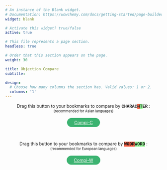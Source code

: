 ```yaml
---
# An instance of the Blank widget.
# Documentation: https://wowchemy.com/docs/getting-started/page-builder/
widget: blank

# Activate this widget? true/false
active: true

# This file represents a page section.
headless: true

# Order that this section appears on the page.
weight: 30

title: Objection Compare
subtitle:

design:
  # Choose how many columns the section has. Valid values: 1 or 2.
  columns: '1'
---
```


<div style="display:flex;flex-direction:column;align-items:center;justify-content:center;">
<p style="margin:0;">
Drag this button to your bookmarks to compare by <span style="font-family: 'Courier New', monospace; background-color:white; font-weight: bold;">CHARAC<span style="background-color:tomato; text-decoration: line-through;">H</span><span style="background-color:palegreen;">T</span>ER</span> :
</p>
 <p style="margin:0; font-size: 80%;">
   (recommended for Asian languages)
 </p>
<a id="simiLink" onMouseOver="this.style.border='mediumaquamarine solid 3px'; this.style.color='aquamarine'"
   onMouseOut="this.style.border='transparent solid 3px'; this.style.color='snow'"
   style="color: snow; background-color: mediumseagreen; border: transparent solid 3px; padding: 3px 20px;border-radius: 15px; margin: 15px;"
href="javascript:%2F%2ACompi%20V1.0%2A%2F%0A%0A%2F%2AControl%20flow%20based%20on%20url%2A%2F%0AcurrentUrl%20%3D%20window.location.href%3B%0Aregex1%20%3D%20%2Fa3%5C.flit%5C.to%5C%2F%23%5C%2Farcade%5C%2Farcade-objection%2F%3B%0Aif%20%28regex1.test%28currentUrl%29%29%20%7B%0Amain%28%29%3B%0A%7D%20else%20%7B%0Aif%20%28window.confirm%28%60Go%20to%20arcade-objection%20page%3F%60%29%29%20%7B%0A%20%20%20%20window.location.href%3D%27https%3A%2F%2Fa3.flit.to%2F%23%2Farcade%2Farcade-objection%27%3B%0A%7D%3B%0A%7D%0A%0Afunction%20main%28%29%20%7B%20%20%20%0A%09unit%20%3D%20%27char%27%3B%20%2F%2A%20%27char%27%7C%27word%27%20%2A%2F%0A%0A%20%20%20%20%2F%2A%20Guard%20from%20reloading%20%2A%2F%0A%20%20%20%20if%20%28document.getElementById%28%27diff1%27%29%29%20%7Breturn%7D%0A%0A%09%2F%2AAdd%20events%20%28needs%20reloading%20on%20in-app%20tab%20change%2A%2F%0A%09document.querySelector%28%27%5Brole%3D%22tablist%22%5D%27%29.setAttribute%28%27listener%27%2C%20%27true%27%29%3B%20%2F%2A%20navBar%20%2A%2F%0A%09document.querySelector%28%27%5Brole%3D%22tablist%22%5D%27%29.addEventListener%28%27click%27%2C%20ostinato%29%3B%0A%09document.getElementsByClassName%28%27fa-search%27%29%5B0%5D.parentNode.addEventListener%28%27click%27%2C%20ostinato%29%3B%20%2F%2A%20searchBtn%20%2A%2F%0A%09document.getElementsByTagName%28%27pagination%27%29%5B0%5D.childNodes%5B0%5D.addEventListener%28%27click%27%2C%20ostinato%29%3B%20%2F%2A%20pageNav%20%2A%2F%0A%09if%20%28document.querySelectorAll%28%27.btn-group-md%27%29.length%20%3E%200%29%20%7B%0A%09document.querySelectorAll%28%27.btn-group-md%27%29%5B0%5D.addEventListener%28%27click%27%2C%20ostinato%29%3B%20%2F%2A%20image%20tab%27s%20sub-tab%20buttons%20%2A%2F%0A%09%7D%0A%09%0A%0A%0A%20%20%20%20%2F%2A%20Page%20setup%20%2A%2F%0A%20%20%20%20nestedTables%20%3D%20%5B...document.querySelectorAll%28%27tbody%20tbody%27%29%5D%3B%0A%20%20%20%20nestedTables.forEach%20%28%28t%2Ci%29%20%3D%3E%20%7B%0A%20%20%20%20%20%20%20%20let%20newRow%20%3D%20t.insertRow%28%29%3B%0A%20%20%20%20%20%20%20%20let%20newCell%20%3D%20newRow.insertCell%28%29%3B%0A%20%20%20%20%20%20%20%20%20%20%20%20newCell.classList.add%28%27text-left%27%29%3B%0A%20%20%20%20%20%20%20%20%20%20%20%20newCell.id%20%3D%20%27diff%27%20%2B%20i%3B%0A%20%20%20%20%20%20%20%20%20%20%20%20newCell.style%20%3D%20%27white-space%3Apre-wrap%3B%27%3B%0A%20%20%20%20%20%20%20%20let%20th%20%3D%20document.createElement%28%27th%27%29%3B%0A%20%20%20%20%20%20%20%20%20%20%20%20newRowHead%20%3D%20newRow.insertBefore%28th%2C%20newCell%29%3B%0A%20%20%20%20%20%20%20%20%20%20%20%20newRowHead.classList.add%28%27bg-muted%27%29%3B%0A%20%20%20%20%20%20%20%20let%20newText%20%3D%20document.createTextNode%28%27Score%27%29%3B%0A%20%20%20%20%20%20%20%20%20%20%20%20newRowHead.appendChild%28newText%29%3B%0A%0A%20%20%20%20%7D%29%3B%0A%0A%20%20%20%20%2F%2A%20Diff%20%2A%2F%0A%20%20%20%20nestedTables.forEach%20%28%28t%2Ci%29%20%3D%3E%20%7B%0A%20%20%20%20%20%20%20%20let%20fragment%20%3D%20document.createDocumentFragment%28%29%3B%0A%20%20%20%20%20%20%20%20%0A%20%20%20%20%20%20%20%20%2F%2A%20Get%20text%20and%20make%20array%20of%20words%20%28%22%20%22%29%20or%20characters%20%28%22%22%29%20%2A%2F%0A%20%20%20%20%20%20%20%20let%20oldText%2C%20newText%3B%0A%20%20%20%20%20%20%20%20if%20%28unit%20%3D%3D%20%27char%27%29%20%7B%0A%20%20%20%20%20%20%20%20%20%20%20%20oldText%20%3D%20t.getElementsByTagName%28%27tr%27%29%5Bt.rows.length%20-%203%5D.childNodes%5B3%5D.textContent.split%28%22%22%29%3B%0A%20%20%20%20%20%20%20%20%20%20%20%20newText%20%3D%20t.getElementsByTagName%28%27tr%27%29%5Bt.rows.length%20-%202%5D.childNodes%5B3%5D.textContent.split%28%22%22%29%3B%0A%20%20%20%20%20%20%20%20%7D%0A%0A%20%20%20%20%20%20%20%20if%20%28unit%20%3D%3D%20%27word%27%29%20%7B%0A%20%20%20%20%20%20%20%20%20%20%20%20oldText%20%3D%20t.getElementsByTagName%28%27tr%27%29%5Bt.rows.length%20-%203%5D.childNodes%5B3%5D.textContent.replaceAll%28%27%20%27%2C%20%27%20%C2%ABspace%C2%BB%20%27%29.replaceAll%28%27%5Cn%27%2C%20%27%20%5Cn%20%27%29.split%28%22%20%22%29%3B%0A%20%20%20%20%20%20%20%20%20%20%20%20newText%20%3D%20t.getElementsByTagName%28%27tr%27%29%5Bt.rows.length%20-%202%5D.childNodes%5B3%5D.textContent.replaceAll%28%27%20%27%2C%20%27%20%C2%ABspace%C2%BB%20%27%29.replaceAll%28%27%5Cn%27%2C%20%27%20%5Cn%20%27%29.split%28%22%20%22%29%3B%0A%20%20%20%20%20%20%20%20%7D%0A%20%20%20%20%20%20%20%20%0A%20%20%20%20%20%20%20%20%0A%20%20%20%20%20%20%20%20%0A%20%20%20%20%20%20%20%20%2F%2AGenerate%20diff%2A%2F%0A%20%20%20%20%20%20%20%20let%20diff%20%3D%20patienceDiff%28oldText%20%2C%20newText%29%3B%0A%0A%20%20%20%20%20%20%20%20%2F%2Alines%20are%20a%20property%20of%20the%20object%20returned%20by%20patienceDiff%2C%20in%20this%20case%3A%20words%20or%20characters%2A%2F%0A%20%20%20%20%20%20%20%20diff.lines.forEach%28%28o%29%20%3D%3E%20%7B%0A%20%20%20%20%20%20%20%20var%20color%20%3D%20%22%22%3B%0A%20%20%20%20%20%20%20%20var%20deco%20%3D%20%22%22%3B%0A%20%20%20%20%20%20%20%20%0A%20%20%20%20%20%20%20%20%2F%2AFormat%2A%2F%0A%20%20%20%20%20%20%20%20if%20%28o.aIndex%20%3C%200%29%20%7B%0A%20%20%20%20%20%20%20%20%20%20%20%20%2F%2AINSERTION%2A%2F%0A%20%20%20%20%20%20%20%20%20%20%20%20color%20%3D%20%27rgba%280%2C%20255%2C%200%2C%200.3%29%27%3B%0A%20%20%20%20%20%20%20%20%20%20%20%20deco%20%3D%20%27underline%27%3B%0A%20%20%20%20%20%20%20%20%20%20%20%20if%20%28o.line%20%3D%3D%20%22%5Cn%22%29%20%7Bo.line%20%3D%20%22%5B%E2%86%B5%5D%5Cn%22%7D%20%20%0A%20%20%20%20%20%20%20%20%0A%20%20%20%20%20%20%20%20%7D%20else%20if%20%28o.bIndex%20%3C%200%29%20%7B%0A%20%20%20%20%20%20%20%20%20%20%20%20%2F%2ADELETION%2A%2F%0A%20%20%20%20%20%20%20%20%20%20%20%20color%20%3D%20%27rgba%28255%2C%200%2C%200%2C%200.3%29%27%3B%0A%20%20%20%20%20%20%20%20%20%20%20%20deco%20%3D%20%27line-through%27%3B%0A%20%20%20%20%20%20%20%20%20%20%20%20if%20%28o.line%20%3D%3D%20%22%5Cn%22%29%20%7Bo.line%20%3D%20%22%5B%E2%86%B5%5D%22%7D%20%20%0A%20%20%20%20%20%20%20%20%7D%20%0A%0A%20%20%20%20%20%20%20%20span%20%3D%20document.createElement%28%27span%27%29%3B%0A%20%20%20%20%20%20%20%20span.style.backgroundColor%20%3D%20color%3B%0A%20%20%20%20%20%20%20%20span.style.textDecoration%20%3D%20deco%3B%0A%20%20%20%20%20%20%20%20if%20%28unit%20%3D%3D%20%27word%27%29%20%7Bo.line%20%3D%20o.line.replaceAll%28%27%C2%ABspace%C2%BB%27%2C%20%27%20%27%29%3B%7D%0A%20%20%20%20%20%20%20%20span.appendChild%28document.createTextNode%28o.line%29%29%3B%0A%20%20%20%20%20%20%20%20fragment.appendChild%28span%29%3B%0A%20%20%20%20%0A%20%20%20%20%0A%20%20%20%20%2F%2Adocument.getElementById%28%27diff%27%29.value%20%3D%20fragment%3B%2A%2F%0A%20%20%20%20document.getElementById%28%27diff%27%2B%20i%29.appendChild%28fragment%29%3B%0A%20%20%20%20%7D%29%3B%0A%20%20%20%20%7D%29%3B%0A%0A%20%20%20%20%2F%2ASimilarity%2A%2F%0A%20%20%20%20nestedTables.forEach%20%28%28t%29%20%3D%3E%20%7B%0A%20%20%20%20%20%20%20%20%2F%2AGet%20text%2A%2F%0A%20%20%20%20%20%20%20%20let%20oldText%20%3D%20t.getElementsByTagName%28%27tr%27%29%5Bt.rows.length%20-%203%5D.childNodes%5B3%5D.textContent%3B%0A%20%20%20%20%20%20%20%20let%20newText%20%3D%20t.getElementsByTagName%28%27tr%27%29%5Bt.rows.length%20-%202%5D.childNodes%5B3%5D.textContent%3B%0A%20%20%20%20%20%20%20%20%2F%2ACompare%2A%2F%0A%20%20%20%20%20%20%20%20var%20score%20%3D%20compareTwoStrings%28oldText%2C%20newText%29%3B%0A%20%20%20%20%20%20%20%20%2F%2ADisplay%20results%2A%2F%0A%20%20%20%20%20%20%20%20if%20%28score%20%3D%3D%20100%29%20%7Bt.getElementsByTagName%28%27tr%27%29%5Bt.rows.length%20-%201%5D.childNodes%5B0%5D.style.color%20%3D%20%27crimson%27%7D%0A%20%20%20%20%20%20%20%20let%20scoreCard%20%3D%20t.getElementsByTagName%28%27tr%27%29%5Bt.rows.length%20-%201%5D.childNodes%5B0%5D%3B%0A%20%20%20%20%20%20%20%20scoreCard.textContent%20%3D%20%60Simi%3A%20%24%7BpercentStyle%28score%29%7D%60%3B%0A%20%20%20%20%7D%29%3B%0A%7D%0A%0A%0Afunction%20ostinato%28%29%20%7B%0A%20%20%20%20setTimeout%28main%2C500%29%3B%0A%20%20%20%20setTimeout%28main%2C1200%29%3B%0A%20%20%20%20setTimeout%28main%2C2500%29%3B%0A%7D%0A%0Afunction%20patienceDiff%28aLines%2C%20bLines%2C%20diffPlusFlag%29%20%7B%0A%0A%20%20%20%20function%20findUnique%28arr%2C%20lo%2C%20hi%29%20%7B%0A%20%20%20%20%0A%20%20%20%20var%20lineMap%20%3D%20new%20Map%28%29%3B%0A%20%20%20%20%0A%20%20%20%20for%20%28let%20i%20%3D%20lo%3B%20i%20%3C%3D%20hi%3B%20i%2B%2B%29%20%7B%0A%20%20%20%20%20%20%20%20let%20line%20%3D%20arr%5Bi%5D%3B%0A%20%20%20%20%20%20%20%20if%20%28lineMap.has%28line%29%29%20%7B%0A%20%20%20%20%20%20%20%20lineMap.get%28line%29.count%2B%2B%3B%0A%20%20%20%20%20%20%20%20lineMap.get%28line%29.index%20%3D%20i%3B%0A%20%20%20%20%20%20%20%20%7D%20else%20%7B%0A%20%20%20%20%20%20%20%20lineMap.set%28line%2C%20%7Bcount%3A1%2C%20index%3A%20i%7D%29%3B%0A%20%20%20%20%20%20%20%20%7D%20%20%0A%20%20%20%20%7D%0A%20%20%20%20%0A%20%20%20%20lineMap.forEach%28%28val%2C%20key%2C%20map%29%20%3D%3E%20%7B%0A%20%20%20%20%20%20%20%20if%20%28val.count%20%21%3D%3D%201%29%20%7B%0A%20%20%20%20%20%20%20%20map.delete%28key%29%3B%0A%20%20%20%20%20%20%20%20%7D%20else%20%7B%0A%20%20%20%20%20%20%20%20map.set%28key%2C%20val.index%29%3B%0A%20%20%20%20%20%20%20%20%7D%0A%20%20%20%20%7D%29%3B%0A%20%20%20%20%0A%20%20%20%20return%20lineMap%3B%0A%20%20%20%20%7D%0A%0A%20%20%20%20function%20uniqueCommon%28aArray%2C%20aLo%2C%20aHi%2C%20bArray%2C%20bLo%2C%20bHi%29%20%7B%0A%20%20%20%20let%20ma%20%3D%20findUnique%28aArray%2C%20aLo%2C%20aHi%29%3B%0A%20%20%20%20let%20mb%20%3D%20findUnique%28bArray%2C%20bLo%2C%20bHi%29%3B%0A%20%20%20%20%0A%20%20%20%20ma.forEach%28%28val%2C%20key%2C%20map%29%20%3D%3E%20%7B%0A%20%20%20%20%20%20%20%20if%20%28mb.has%28key%29%29%20%7B%0A%20%20%20%20%20%20%20%20map.set%28key%2C%20%7BindexA%3A%20val%2C%20indexB%3A%20mb.get%28key%29%7D%29%3B%0A%20%20%20%20%20%20%20%20%7D%20else%20%7B%0A%20%20%20%20%20%20%20%20map.delete%28key%29%3B%0A%20%20%20%20%20%20%20%20%7D%0A%20%20%20%20%7D%29%3B%0A%20%20%20%20%0A%20%20%20%20return%20ma%3B%0A%20%20%20%20%7D%0A%0A%20%20%20%20function%20longestCommonSubsequence%28abMap%29%20%7B%0A%20%20%20%20%0A%20%20%20%20var%20ja%20%3D%20%5B%5D%3B%0A%20%20%20%20%0A%20%20%20%20abMap.forEach%28%28val%2C%20key%2C%20map%29%20%3D%3E%20%7B%0A%20%20%20%20%20%20%20%20let%20i%20%3D%200%3B%0A%20%20%20%20%20%20%20%20while%20%28ja%5Bi%5D%20%26%26%20ja%5Bi%5D%5Bja%5Bi%5D.length-1%5D.indexB%20%3C%20val.indexB%29%20%7B%0A%20%20%20%20%20%20%20%20i%2B%2B%3B%0A%20%20%20%20%20%20%20%20%7D%0A%20%20%20%20%20%20%20%20%0A%20%20%20%20%20%20%20%20if%20%28%21ja%5Bi%5D%29%20%7B%0A%20%20%20%20%20%20%20%20ja%5Bi%5D%20%3D%20%5B%5D%3B%0A%20%20%20%20%20%20%20%20%7D%0A%0A%20%20%20%20%20%20%20%20if%20%280%20%3C%20i%29%20%7B%0A%20%20%20%20%20%20%20%20val.prev%20%3D%20ja%5Bi-1%5D%5Bja%5Bi-1%5D.length%20-%201%5D%3B%0A%20%20%20%20%20%20%20%20%7D%0A%0A%20%20%20%20%20%20%20%20ja%5Bi%5D.push%28val%29%3B%0A%20%20%20%20%7D%29%3B%0A%20%20%20%20%0A%20%20%20%20var%20lcs%20%3D%20%5B%5D%3B%0A%20%20%20%20if%20%280%20%3C%20ja.length%29%20%7B%0A%20%20%20%20%20%20%20%20let%20n%20%3D%20ja.length%20-%201%3B%0A%20%20%20%20%20%20%20%20var%20lcs%20%3D%20%5Bja%5Bn%5D%5Bja%5Bn%5D.length%20-%201%5D%5D%3B%0A%20%20%20%20%20%20%20%20while%20%28lcs%5Blcs.length%20-%201%5D.prev%29%20%7B%0A%20%20%20%20%20%20%20%20lcs.push%28lcs%5Blcs.length%20-%201%5D.prev%29%3B%0A%20%20%20%20%20%20%20%20%7D%0A%20%20%20%20%7D%0A%20%20%20%20%0A%20%20%20%20return%20lcs.reverse%28%29%3B%0A%20%20%20%20%7D%0A%20%20%20%20let%20result%20%3D%20%5B%5D%3B%0A%20%20%20%20let%20deleted%20%3D%200%3B%0A%20%20%20%20let%20inserted%20%3D%200%3B%09%0A%20%20%20%20let%20aMove%20%3D%20%5B%5D%3B%0A%20%20%20%20let%20aMoveIndex%20%3D%20%5B%5D%3B%0A%20%20%20%20let%20bMove%20%3D%20%5B%5D%3B%0A%20%20%20%20let%20bMoveIndex%20%3D%20%5B%5D%3B%0A%20%20%20%20%0A%20%20%20%20function%20addToResult%28aIndex%2C%20bIndex%29%20%7B%0A%20%20%20%20%0A%20%20%20%20if%20%28bIndex%20%3C%200%29%20%7B%0A%20%20%20%20%20%20%20%20aMove.push%28aLines%5BaIndex%5D%29%3B%0A%20%20%20%20%20%20%20%20aMoveIndex.push%28result.length%29%3B%0A%20%20%20%20%20%20%20%20deleted%2B%2B%3B%0A%20%20%20%20%7D%20else%20if%20%28aIndex%20%3C%200%29%20%7B%0A%20%20%20%20%20%20%20%20bMove.push%28bLines%5BbIndex%5D%29%3B%0A%20%20%20%20%20%20%20%20bMoveIndex.push%28result.length%29%3B%0A%20%20%20%20%20%20%20%20inserted%2B%2B%3B%0A%20%20%20%20%7D%0A%0A%20%20%20%20result.push%28%7Bline%3A%200%20%3C%3D%20aIndex%20%3F%20aLines%5BaIndex%5D%20%3A%20bLines%5BbIndex%5D%2C%20aIndex%3A%20aIndex%2C%20bIndex%3A%20bIndex%7D%29%3B%0A%20%20%20%20%7D%0A%20%20%20%20%0A%20%20%20%20function%20addSubMatch%28aLo%2C%20aHi%2C%20bLo%2C%20bHi%29%20%7B%0A%20%20%20%20%0A%20%20%20%20while%20%28aLo%20%3C%3D%20aHi%20%26%26%20bLo%20%3C%3D%20bHi%20%26%26%20aLines%5BaLo%5D%20%3D%3D%3D%20bLines%5BbLo%5D%29%20%7B%0A%20%20%20%20%20%20%20%20addToResult%28aLo%2B%2B%2C%20bLo%2B%2B%29%3B%0A%20%20%20%20%7D%0A%0A%20%20%20%20let%20aHiTemp%20%3D%20aHi%3B%0A%20%20%20%20while%20%28aLo%20%3C%3D%20aHi%20%26%26%20bLo%20%3C%3D%20bHi%20%26%26%20aLines%5BaHi%5D%20%3D%3D%3D%20bLines%5BbHi%5D%29%20%7B%0A%20%20%20%20%20%20%20%20aHi--%3B%0A%20%20%20%20%20%20%20%20bHi--%3B%0A%20%20%20%20%7D%0A%20%20%20%20%0A%20%20%20%20let%20uniqueCommonMap%20%3D%20uniqueCommon%28aLines%2C%20aLo%2C%20aHi%2C%20bLines%2C%20bLo%2C%20bHi%29%3B%0A%20%20%20%20if%20%28uniqueCommonMap.size%20%3D%3D%3D%200%29%20%7B%0A%20%20%20%20%20%20%20%20while%20%28aLo%20%3C%3D%20aHi%29%20%7B%0A%20%20%20%20%20%20%20%20addToResult%28aLo%2B%2B%2C%20-1%29%3B%0A%20%20%20%20%20%20%20%20%7D%0A%20%20%20%20%20%20%20%20while%20%28bLo%20%3C%3D%20bHi%29%20%7B%0A%20%20%20%20%20%20%20%20addToResult%28-1%2C%20bLo%2B%2B%29%3B%0A%20%20%20%20%20%20%20%20%7D%20%20%20%20%0A%20%20%20%20%7D%20else%20%7B%0A%20%20%20%20%20%20%20%20recurseLCS%28aLo%2C%20aHi%2C%20bLo%2C%20bHi%2C%20uniqueCommonMap%29%3B%0A%20%20%20%20%7D%0A%20%20%20%20%0A%20%20%20%20while%20%28aHi%20%3C%20aHiTemp%29%20%7B%0A%20%20%20%20%20%20%20%20addToResult%28%2B%2BaHi%2C%20%2B%2BbHi%29%3B%0A%20%20%20%20%7D%20%0A%20%20%20%20%7D%0A%0A%20%20%20%20function%20recurseLCS%28aLo%2C%20aHi%2C%20bLo%2C%20bHi%2C%20uniqueCommonMap%29%20%7B%0A%20%20%20%20var%20x%20%3D%20longestCommonSubsequence%28uniqueCommonMap%20%7C%7C%20uniqueCommon%28aLines%2C%20aLo%2C%20aHi%2C%20bLines%2C%20bLo%2C%20bHi%29%29%3B%0A%20%20%20%20if%20%28x.length%20%3D%3D%3D%200%29%20%7B%0A%20%20%20%20%20%20%20%20addSubMatch%28aLo%2C%20aHi%2C%20bLo%2C%20bHi%29%3B%0A%20%20%20%20%7D%20else%20%7B%0A%20%20%20%20%20%20%20%20if%20%28aLo%20%3C%20x%5B0%5D.indexA%20%7C%7C%20bLo%20%3C%20x%5B0%5D.indexB%29%20%7B%0A%20%20%20%20%20%20%20%20addSubMatch%28aLo%2C%20x%5B0%5D.indexA-1%2C%20bLo%2C%20x%5B0%5D.indexB-1%29%3B%0A%20%20%20%20%20%20%20%20%7D%0A%0A%20%20%20%20%20%20%20%20let%20i%3B%0A%20%20%20%20%20%20%20%20for%20%28i%20%3D%200%3B%20i%20%3C%20x.length%20-%201%3B%20i%2B%2B%29%20%7B%0A%20%20%20%20%20%20%20%20addSubMatch%28x%5Bi%5D.indexA%2C%20x%5Bi%2B1%5D.indexA-1%2C%20x%5Bi%5D.indexB%2C%20x%5Bi%2B1%5D.indexB-1%29%3B%0A%20%20%20%20%20%20%20%20%7D%0A%20%20%20%20%20%20%20%20%0A%20%20%20%20%20%20%20%20if%20%28x%5Bi%5D.indexA%20%3C%3D%20aHi%20%7C%7C%20x%5Bi%5D.indexB%20%3C%3D%20bHi%29%20%7B%0A%20%20%20%20%20%20%20%20addSubMatch%28x%5Bi%5D.indexA%2C%20aHi%2C%20x%5Bi%5D.indexB%2C%20bHi%29%3B%0A%20%20%20%20%20%20%20%20%7D%0A%20%20%20%20%7D%0A%20%20%20%20%7D%0A%20%20%20%20%0A%20%20%20%20recurseLCS%280%2C%20aLines.length-1%2C%200%2C%20bLines.length-1%29%3B%0A%20%20%20%20%0A%20%20%20%20if%20%28diffPlusFlag%29%20%7B%0A%20%20%20%20return%20%7Blines%3A%20result%2C%20lineCountDeleted%3A%20deleted%2C%20lineCountInserted%3A%20inserted%2C%20lineCountMoved%3A%200%2C%20aMove%3A%20aMove%2C%20aMoveIndex%3A%20aMoveIndex%2C%20bMove%3A%20bMove%2C%20bMoveIndex%3A%20bMoveIndex%7D%3B%0A%20%20%20%20%7D%0A%20%20%20%20%0A%20%20%20%20return%20%7Blines%3A%20result%2C%20lineCountDeleted%3A%20deleted%2C%20lineCountInserted%3A%20inserted%2C%20lineCountMoved%3A0%7D%3B%0A%7D%0A%0A%0A%0A%0Afunction%20compareTwoStrings%28first%2C%20second%29%20%7B%0A%20%20%20%20first%20%3D%20first.replace%28%2F%5Cs%2B%2Fg%2C%20%27%27%29%3B%0A%20%20%20%20second%20%3D%20second.replace%28%2F%5Cs%2B%2Fg%2C%20%27%27%29%3B%0A%20%20%20%20%0A%20%20%20%20if%20%28first%20%3D%3D%3D%20second%29%20return%20100%3B%20%2F%2A%20identical%20or%20empty%20%2A%2F%0A%20%20%20%20if%20%28first.length%20%3C%202%20%7C%7C%20second.length%20%3C%202%29%20return%200%3B%20%2F%2A%20if%20either%20is%20a%200-letter%20or%201-letter%20string%20%2A%2F%0A%20%20%20%20%0A%20%20%20%20let%20firstBigrams%20%3D%20new%20Map%28%29%3B%0A%20%20%20%20for%20%28let%20i%20%3D%200%3B%20i%20%3C%20first.length%20-%201%3B%20i%2B%2B%29%20%7B%0A%20%20%20%20%20%20%20%20const%20bigram%20%3D%20first.substring%28i%2C%20i%20%2B%202%29%3B%0A%20%20%20%20%20%20%20%20const%20count%20%3D%20firstBigrams.has%28bigram%29%0A%20%20%20%20%20%20%20%20%20%20%20%20%3F%20firstBigrams.get%28bigram%29%20%2B%201%0A%20%20%20%20%20%20%20%20%20%20%20%20%3A%201%3B%0A%20%20%20%20%0A%20%20%20%20%20%20%20%20firstBigrams.set%28bigram%2C%20count%29%3B%0A%20%20%20%20%7D%3B%0A%20%20%20%20%0A%20%20%20%20let%20intersectionSize%20%3D%200%3B%0A%20%20%20%20for%20%28let%20i%20%3D%200%3B%20i%20%3C%20second.length%20-%201%3B%20i%2B%2B%29%20%7B%0A%20%20%20%20%20%20%20%20const%20bigram%20%3D%20second.substring%28i%2C%20i%20%2B%202%29%3B%0A%20%20%20%20%20%20%20%20const%20count%20%3D%20firstBigrams.has%28bigram%29%0A%20%20%20%20%20%20%20%20%20%20%20%20%3F%20firstBigrams.get%28bigram%29%0A%20%20%20%20%20%20%20%20%20%20%20%20%3A%200%3B%0A%20%20%20%20%0A%20%20%20%20%20%20%20%20if%20%28count%20%3E%200%29%20%7B%0A%20%20%20%20%20%20%20%20%20%20%20%20firstBigrams.set%28bigram%2C%20count%20-%201%29%3B%0A%20%20%20%20%20%20%20%20%20%20%20%20intersectionSize%2B%2B%3B%0A%20%20%20%20%20%20%20%20%7D%0A%20%20%20%20%7D%0A%20%20%20%20return%20%282.0%20%2A%20intersectionSize%29%20%2F%20%28first.length%20%2B%20second.length%20-%202%29%20%2A%20100%3B%0A%7D%0A%0A%0A%0Afunction%20percentStyle%28float%29%7B%0A%20%20%20%20return%20float.toFixed%282%29.replace%28%2F%5B.%2C%5D00%24%2F%2C%20%22%22%29%20%2B%20%27%25%27%3B%0A%7D">Compi-C</a>
</div>

<div style="display:flex;flex-direction:column;align-items:center;justify-content:center;">
<p style="margin-bottom:0; margin-top:30px;">
Drag this button to your bookmarks to compare by <span style="font-family: 'Courier New', monospace; background-color:white; font-weight: bold;"><span style="background-color:tomato; text-decoration: line-through;">WODR</span><span style="background-color:palegreen;">WORD</span></span> :
</p>
 <p style="margin: 0; font-size: 80%;">
   (recommended for European languages)
 </p>
<a id="simiLink" onMouseOver="this.style.border='mediumaquamarine solid 3px'; this.style.color='aquamarine'"
   onMouseOut="this.style.border='transparent solid 3px'; this.style.color='snow'"
   style="color: snow; background-color: mediumseagreen; border: transparent solid 3px; padding: 3px 20px;border-radius: 15px; margin: 15px;"
href="javascript:%2F%2ACompi%20V1.0%2A%2F%0A%0A%2F%2AControl%20flow%20based%20on%20url%2A%2F%0AcurrentUrl%20%3D%20window.location.href%3B%0Aregex1%20%3D%20%2Fa3%5C.flit%5C.to%5C%2F%23%5C%2Farcade%5C%2Farcade-objection%2F%3B%0Aif%20%28regex1.test%28currentUrl%29%29%20%7B%0Amain%28%29%3B%0A%7D%20else%20%7B%0Aif%20%28window.confirm%28%60Go%20to%20arcade-objection%20page%3F%60%29%29%20%7B%0A%20%20%20%20window.location.href%3D%27https%3A%2F%2Fa3.flit.to%2F%23%2Farcade%2Farcade-objection%27%3B%0A%7D%3B%0A%7D%0A%0Afunction%20main%28%29%20%7B%20%20%20%0A%09unit%20%3D%20%27word%27%3B%20%2F%2A%20%27char%27%7C%27word%27%20%2A%2F%0A%0A%20%20%20%20%2F%2A%20Guard%20from%20reloading%20%2A%2F%0A%20%20%20%20if%20%28document.getElementById%28%27diff1%27%29%29%20%7Breturn%7D%0A%0A%09%2F%2AAdd%20events%20%28needs%20reloading%20on%20in-app%20tab%20change%2A%2F%0A%09document.querySelector%28%27%5Brole%3D%22tablist%22%5D%27%29.setAttribute%28%27listener%27%2C%20%27true%27%29%3B%20%2F%2A%20navBar%20%2A%2F%0A%09document.querySelector%28%27%5Brole%3D%22tablist%22%5D%27%29.addEventListener%28%27click%27%2C%20ostinato%29%3B%0A%09document.getElementsByClassName%28%27fa-search%27%29%5B0%5D.parentNode.addEventListener%28%27click%27%2C%20ostinato%29%3B%20%2F%2A%20searchBtn%20%2A%2F%0A%09document.getElementsByTagName%28%27pagination%27%29%5B0%5D.childNodes%5B0%5D.addEventListener%28%27click%27%2C%20ostinato%29%3B%20%2F%2A%20pageNav%20%2A%2F%0A%09if%20%28document.querySelectorAll%28%27.btn-group-md%27%29.length%20%3E%200%29%20%7B%0A%09document.querySelectorAll%28%27.btn-group-md%27%29%5B0%5D.addEventListener%28%27click%27%2C%20ostinato%29%3B%20%2F%2A%20image%20tab%27s%20sub-tab%20buttons%20%2A%2F%0A%09%7D%0A%09%0A%0A%0A%20%20%20%20%2F%2A%20Page%20setup%20%2A%2F%0A%20%20%20%20nestedTables%20%3D%20%5B...document.querySelectorAll%28%27tbody%20tbody%27%29%5D%3B%0A%20%20%20%20nestedTables.forEach%20%28%28t%2Ci%29%20%3D%3E%20%7B%0A%20%20%20%20%20%20%20%20let%20newRow%20%3D%20t.insertRow%28%29%3B%0A%20%20%20%20%20%20%20%20let%20newCell%20%3D%20newRow.insertCell%28%29%3B%0A%20%20%20%20%20%20%20%20%20%20%20%20newCell.classList.add%28%27text-left%27%29%3B%0A%20%20%20%20%20%20%20%20%20%20%20%20newCell.id%20%3D%20%27diff%27%20%2B%20i%3B%0A%20%20%20%20%20%20%20%20%20%20%20%20newCell.style%20%3D%20%27white-space%3Apre-wrap%3B%27%3B%0A%20%20%20%20%20%20%20%20let%20th%20%3D%20document.createElement%28%27th%27%29%3B%0A%20%20%20%20%20%20%20%20%20%20%20%20newRowHead%20%3D%20newRow.insertBefore%28th%2C%20newCell%29%3B%0A%20%20%20%20%20%20%20%20%20%20%20%20newRowHead.classList.add%28%27bg-muted%27%29%3B%0A%20%20%20%20%20%20%20%20let%20newText%20%3D%20document.createTextNode%28%27Score%27%29%3B%0A%20%20%20%20%20%20%20%20%20%20%20%20newRowHead.appendChild%28newText%29%3B%0A%0A%20%20%20%20%7D%29%3B%0A%0A%20%20%20%20%2F%2A%20Diff%20%2A%2F%0A%20%20%20%20nestedTables.forEach%20%28%28t%2Ci%29%20%3D%3E%20%7B%0A%20%20%20%20%20%20%20%20let%20fragment%20%3D%20document.createDocumentFragment%28%29%3B%0A%20%20%20%20%20%20%20%20%0A%20%20%20%20%20%20%20%20%2F%2A%20Get%20text%20and%20make%20array%20of%20words%20%28%22%20%22%29%20or%20characters%20%28%22%22%29%20%2A%2F%0A%20%20%20%20%20%20%20%20let%20oldText%2C%20newText%3B%0A%20%20%20%20%20%20%20%20if%20%28unit%20%3D%3D%20%27char%27%29%20%7B%0A%20%20%20%20%20%20%20%20%20%20%20%20oldText%20%3D%20t.getElementsByTagName%28%27tr%27%29%5Bt.rows.length%20-%203%5D.childNodes%5B3%5D.textContent.split%28%22%22%29%3B%0A%20%20%20%20%20%20%20%20%20%20%20%20newText%20%3D%20t.getElementsByTagName%28%27tr%27%29%5Bt.rows.length%20-%202%5D.childNodes%5B3%5D.textContent.split%28%22%22%29%3B%0A%20%20%20%20%20%20%20%20%7D%0A%0A%20%20%20%20%20%20%20%20if%20%28unit%20%3D%3D%20%27word%27%29%20%7B%0A%20%20%20%20%20%20%20%20%20%20%20%20oldText%20%3D%20t.getElementsByTagName%28%27tr%27%29%5Bt.rows.length%20-%203%5D.childNodes%5B3%5D.textContent.replaceAll%28%27%20%27%2C%20%27%20%C2%ABspace%C2%BB%20%27%29.replaceAll%28%27%5Cn%27%2C%20%27%20%5Cn%20%27%29.split%28%22%20%22%29%3B%0A%20%20%20%20%20%20%20%20%20%20%20%20newText%20%3D%20t.getElementsByTagName%28%27tr%27%29%5Bt.rows.length%20-%202%5D.childNodes%5B3%5D.textContent.replaceAll%28%27%20%27%2C%20%27%20%C2%ABspace%C2%BB%20%27%29.replaceAll%28%27%5Cn%27%2C%20%27%20%5Cn%20%27%29.split%28%22%20%22%29%3B%0A%20%20%20%20%20%20%20%20%7D%0A%20%20%20%20%20%20%20%20%0A%20%20%20%20%20%20%20%20%0A%20%20%20%20%20%20%20%20%0A%20%20%20%20%20%20%20%20%2F%2AGenerate%20diff%2A%2F%0A%20%20%20%20%20%20%20%20let%20diff%20%3D%20patienceDiff%28oldText%20%2C%20newText%29%3B%0A%0A%20%20%20%20%20%20%20%20%2F%2Alines%20are%20a%20property%20of%20the%20object%20returned%20by%20patienceDiff%2C%20in%20this%20case%3A%20words%20or%20characters%2A%2F%0A%20%20%20%20%20%20%20%20diff.lines.forEach%28%28o%29%20%3D%3E%20%7B%0A%20%20%20%20%20%20%20%20var%20color%20%3D%20%22%22%3B%0A%20%20%20%20%20%20%20%20var%20deco%20%3D%20%22%22%3B%0A%20%20%20%20%20%20%20%20%0A%20%20%20%20%20%20%20%20%2F%2AFormat%2A%2F%0A%20%20%20%20%20%20%20%20if%20%28o.aIndex%20%3C%200%29%20%7B%0A%20%20%20%20%20%20%20%20%20%20%20%20%2F%2AINSERTION%2A%2F%0A%20%20%20%20%20%20%20%20%20%20%20%20color%20%3D%20%27rgba%280%2C%20255%2C%200%2C%200.3%29%27%3B%0A%20%20%20%20%20%20%20%20%20%20%20%20deco%20%3D%20%27underline%27%3B%0A%20%20%20%20%20%20%20%20%20%20%20%20if%20%28o.line%20%3D%3D%20%22%5Cn%22%29%20%7Bo.line%20%3D%20%22%5B%E2%86%B5%5D%5Cn%22%7D%20%20%0A%20%20%20%20%20%20%20%20%0A%20%20%20%20%20%20%20%20%7D%20else%20if%20%28o.bIndex%20%3C%200%29%20%7B%0A%20%20%20%20%20%20%20%20%20%20%20%20%2F%2ADELETION%2A%2F%0A%20%20%20%20%20%20%20%20%20%20%20%20color%20%3D%20%27rgba%28255%2C%200%2C%200%2C%200.3%29%27%3B%0A%20%20%20%20%20%20%20%20%20%20%20%20deco%20%3D%20%27line-through%27%3B%0A%20%20%20%20%20%20%20%20%20%20%20%20if%20%28o.line%20%3D%3D%20%22%5Cn%22%29%20%7Bo.line%20%3D%20%22%5B%E2%86%B5%5D%22%7D%20%20%0A%20%20%20%20%20%20%20%20%7D%20%0A%0A%20%20%20%20%20%20%20%20span%20%3D%20document.createElement%28%27span%27%29%3B%0A%20%20%20%20%20%20%20%20span.style.backgroundColor%20%3D%20color%3B%0A%20%20%20%20%20%20%20%20span.style.textDecoration%20%3D%20deco%3B%0A%20%20%20%20%20%20%20%20if%20%28unit%20%3D%3D%20%27word%27%29%20%7Bo.line%20%3D%20o.line.replaceAll%28%27%C2%ABspace%C2%BB%27%2C%20%27%20%27%29%3B%7D%0A%20%20%20%20%20%20%20%20span.appendChild%28document.createTextNode%28o.line%29%29%3B%0A%20%20%20%20%20%20%20%20fragment.appendChild%28span%29%3B%0A%20%20%20%20%0A%20%20%20%20%0A%20%20%20%20%2F%2Adocument.getElementById%28%27diff%27%29.value%20%3D%20fragment%3B%2A%2F%0A%20%20%20%20document.getElementById%28%27diff%27%2B%20i%29.appendChild%28fragment%29%3B%0A%20%20%20%20%7D%29%3B%0A%20%20%20%20%7D%29%3B%0A%0A%20%20%20%20%2F%2ASimilarity%2A%2F%0A%20%20%20%20nestedTables.forEach%20%28%28t%29%20%3D%3E%20%7B%0A%20%20%20%20%20%20%20%20%2F%2AGet%20text%2A%2F%0A%20%20%20%20%20%20%20%20let%20oldText%20%3D%20t.getElementsByTagName%28%27tr%27%29%5Bt.rows.length%20-%203%5D.childNodes%5B3%5D.textContent%3B%0A%20%20%20%20%20%20%20%20let%20newText%20%3D%20t.getElementsByTagName%28%27tr%27%29%5Bt.rows.length%20-%202%5D.childNodes%5B3%5D.textContent%3B%0A%20%20%20%20%20%20%20%20%2F%2ACompare%2A%2F%0A%20%20%20%20%20%20%20%20var%20score%20%3D%20compareTwoStrings%28oldText%2C%20newText%29%3B%0A%20%20%20%20%20%20%20%20%2F%2ADisplay%20results%2A%2F%0A%20%20%20%20%20%20%20%20if%20%28score%20%3D%3D%20100%29%20%7Bt.getElementsByTagName%28%27tr%27%29%5Bt.rows.length%20-%201%5D.childNodes%5B0%5D.style.color%20%3D%20%27crimson%27%7D%0A%20%20%20%20%20%20%20%20let%20scoreCard%20%3D%20t.getElementsByTagName%28%27tr%27%29%5Bt.rows.length%20-%201%5D.childNodes%5B0%5D%3B%0A%20%20%20%20%20%20%20%20scoreCard.textContent%20%3D%20%60Simi%3A%20%24%7BpercentStyle%28score%29%7D%60%3B%0A%20%20%20%20%7D%29%3B%0A%7D%0A%0A%0Afunction%20ostinato%28%29%20%7B%0A%20%20%20%20setTimeout%28main%2C500%29%3B%0A%20%20%20%20setTimeout%28main%2C1200%29%3B%0A%20%20%20%20setTimeout%28main%2C2500%29%3B%0A%7D%0A%0Afunction%20patienceDiff%28aLines%2C%20bLines%2C%20diffPlusFlag%29%20%7B%0A%0A%20%20%20%20function%20findUnique%28arr%2C%20lo%2C%20hi%29%20%7B%0A%20%20%20%20%0A%20%20%20%20var%20lineMap%20%3D%20new%20Map%28%29%3B%0A%20%20%20%20%0A%20%20%20%20for%20%28let%20i%20%3D%20lo%3B%20i%20%3C%3D%20hi%3B%20i%2B%2B%29%20%7B%0A%20%20%20%20%20%20%20%20let%20line%20%3D%20arr%5Bi%5D%3B%0A%20%20%20%20%20%20%20%20if%20%28lineMap.has%28line%29%29%20%7B%0A%20%20%20%20%20%20%20%20lineMap.get%28line%29.count%2B%2B%3B%0A%20%20%20%20%20%20%20%20lineMap.get%28line%29.index%20%3D%20i%3B%0A%20%20%20%20%20%20%20%20%7D%20else%20%7B%0A%20%20%20%20%20%20%20%20lineMap.set%28line%2C%20%7Bcount%3A1%2C%20index%3A%20i%7D%29%3B%0A%20%20%20%20%20%20%20%20%7D%20%20%0A%20%20%20%20%7D%0A%20%20%20%20%0A%20%20%20%20lineMap.forEach%28%28val%2C%20key%2C%20map%29%20%3D%3E%20%7B%0A%20%20%20%20%20%20%20%20if%20%28val.count%20%21%3D%3D%201%29%20%7B%0A%20%20%20%20%20%20%20%20map.delete%28key%29%3B%0A%20%20%20%20%20%20%20%20%7D%20else%20%7B%0A%20%20%20%20%20%20%20%20map.set%28key%2C%20val.index%29%3B%0A%20%20%20%20%20%20%20%20%7D%0A%20%20%20%20%7D%29%3B%0A%20%20%20%20%0A%20%20%20%20return%20lineMap%3B%0A%20%20%20%20%7D%0A%0A%20%20%20%20function%20uniqueCommon%28aArray%2C%20aLo%2C%20aHi%2C%20bArray%2C%20bLo%2C%20bHi%29%20%7B%0A%20%20%20%20let%20ma%20%3D%20findUnique%28aArray%2C%20aLo%2C%20aHi%29%3B%0A%20%20%20%20let%20mb%20%3D%20findUnique%28bArray%2C%20bLo%2C%20bHi%29%3B%0A%20%20%20%20%0A%20%20%20%20ma.forEach%28%28val%2C%20key%2C%20map%29%20%3D%3E%20%7B%0A%20%20%20%20%20%20%20%20if%20%28mb.has%28key%29%29%20%7B%0A%20%20%20%20%20%20%20%20map.set%28key%2C%20%7BindexA%3A%20val%2C%20indexB%3A%20mb.get%28key%29%7D%29%3B%0A%20%20%20%20%20%20%20%20%7D%20else%20%7B%0A%20%20%20%20%20%20%20%20map.delete%28key%29%3B%0A%20%20%20%20%20%20%20%20%7D%0A%20%20%20%20%7D%29%3B%0A%20%20%20%20%0A%20%20%20%20return%20ma%3B%0A%20%20%20%20%7D%0A%0A%20%20%20%20function%20longestCommonSubsequence%28abMap%29%20%7B%0A%20%20%20%20%0A%20%20%20%20var%20ja%20%3D%20%5B%5D%3B%0A%20%20%20%20%0A%20%20%20%20abMap.forEach%28%28val%2C%20key%2C%20map%29%20%3D%3E%20%7B%0A%20%20%20%20%20%20%20%20let%20i%20%3D%200%3B%0A%20%20%20%20%20%20%20%20while%20%28ja%5Bi%5D%20%26%26%20ja%5Bi%5D%5Bja%5Bi%5D.length-1%5D.indexB%20%3C%20val.indexB%29%20%7B%0A%20%20%20%20%20%20%20%20i%2B%2B%3B%0A%20%20%20%20%20%20%20%20%7D%0A%20%20%20%20%20%20%20%20%0A%20%20%20%20%20%20%20%20if%20%28%21ja%5Bi%5D%29%20%7B%0A%20%20%20%20%20%20%20%20ja%5Bi%5D%20%3D%20%5B%5D%3B%0A%20%20%20%20%20%20%20%20%7D%0A%0A%20%20%20%20%20%20%20%20if%20%280%20%3C%20i%29%20%7B%0A%20%20%20%20%20%20%20%20val.prev%20%3D%20ja%5Bi-1%5D%5Bja%5Bi-1%5D.length%20-%201%5D%3B%0A%20%20%20%20%20%20%20%20%7D%0A%0A%20%20%20%20%20%20%20%20ja%5Bi%5D.push%28val%29%3B%0A%20%20%20%20%7D%29%3B%0A%20%20%20%20%0A%20%20%20%20var%20lcs%20%3D%20%5B%5D%3B%0A%20%20%20%20if%20%280%20%3C%20ja.length%29%20%7B%0A%20%20%20%20%20%20%20%20let%20n%20%3D%20ja.length%20-%201%3B%0A%20%20%20%20%20%20%20%20var%20lcs%20%3D%20%5Bja%5Bn%5D%5Bja%5Bn%5D.length%20-%201%5D%5D%3B%0A%20%20%20%20%20%20%20%20while%20%28lcs%5Blcs.length%20-%201%5D.prev%29%20%7B%0A%20%20%20%20%20%20%20%20lcs.push%28lcs%5Blcs.length%20-%201%5D.prev%29%3B%0A%20%20%20%20%20%20%20%20%7D%0A%20%20%20%20%7D%0A%20%20%20%20%0A%20%20%20%20return%20lcs.reverse%28%29%3B%0A%20%20%20%20%7D%0A%20%20%20%20let%20result%20%3D%20%5B%5D%3B%0A%20%20%20%20let%20deleted%20%3D%200%3B%0A%20%20%20%20let%20inserted%20%3D%200%3B%09%0A%20%20%20%20let%20aMove%20%3D%20%5B%5D%3B%0A%20%20%20%20let%20aMoveIndex%20%3D%20%5B%5D%3B%0A%20%20%20%20let%20bMove%20%3D%20%5B%5D%3B%0A%20%20%20%20let%20bMoveIndex%20%3D%20%5B%5D%3B%0A%20%20%20%20%0A%20%20%20%20function%20addToResult%28aIndex%2C%20bIndex%29%20%7B%0A%20%20%20%20%0A%20%20%20%20if%20%28bIndex%20%3C%200%29%20%7B%0A%20%20%20%20%20%20%20%20aMove.push%28aLines%5BaIndex%5D%29%3B%0A%20%20%20%20%20%20%20%20aMoveIndex.push%28result.length%29%3B%0A%20%20%20%20%20%20%20%20deleted%2B%2B%3B%0A%20%20%20%20%7D%20else%20if%20%28aIndex%20%3C%200%29%20%7B%0A%20%20%20%20%20%20%20%20bMove.push%28bLines%5BbIndex%5D%29%3B%0A%20%20%20%20%20%20%20%20bMoveIndex.push%28result.length%29%3B%0A%20%20%20%20%20%20%20%20inserted%2B%2B%3B%0A%20%20%20%20%7D%0A%0A%20%20%20%20result.push%28%7Bline%3A%200%20%3C%3D%20aIndex%20%3F%20aLines%5BaIndex%5D%20%3A%20bLines%5BbIndex%5D%2C%20aIndex%3A%20aIndex%2C%20bIndex%3A%20bIndex%7D%29%3B%0A%20%20%20%20%7D%0A%20%20%20%20%0A%20%20%20%20function%20addSubMatch%28aLo%2C%20aHi%2C%20bLo%2C%20bHi%29%20%7B%0A%20%20%20%20%0A%20%20%20%20while%20%28aLo%20%3C%3D%20aHi%20%26%26%20bLo%20%3C%3D%20bHi%20%26%26%20aLines%5BaLo%5D%20%3D%3D%3D%20bLines%5BbLo%5D%29%20%7B%0A%20%20%20%20%20%20%20%20addToResult%28aLo%2B%2B%2C%20bLo%2B%2B%29%3B%0A%20%20%20%20%7D%0A%0A%20%20%20%20let%20aHiTemp%20%3D%20aHi%3B%0A%20%20%20%20while%20%28aLo%20%3C%3D%20aHi%20%26%26%20bLo%20%3C%3D%20bHi%20%26%26%20aLines%5BaHi%5D%20%3D%3D%3D%20bLines%5BbHi%5D%29%20%7B%0A%20%20%20%20%20%20%20%20aHi--%3B%0A%20%20%20%20%20%20%20%20bHi--%3B%0A%20%20%20%20%7D%0A%20%20%20%20%0A%20%20%20%20let%20uniqueCommonMap%20%3D%20uniqueCommon%28aLines%2C%20aLo%2C%20aHi%2C%20bLines%2C%20bLo%2C%20bHi%29%3B%0A%20%20%20%20if%20%28uniqueCommonMap.size%20%3D%3D%3D%200%29%20%7B%0A%20%20%20%20%20%20%20%20while%20%28aLo%20%3C%3D%20aHi%29%20%7B%0A%20%20%20%20%20%20%20%20addToResult%28aLo%2B%2B%2C%20-1%29%3B%0A%20%20%20%20%20%20%20%20%7D%0A%20%20%20%20%20%20%20%20while%20%28bLo%20%3C%3D%20bHi%29%20%7B%0A%20%20%20%20%20%20%20%20addToResult%28-1%2C%20bLo%2B%2B%29%3B%0A%20%20%20%20%20%20%20%20%7D%20%20%20%20%0A%20%20%20%20%7D%20else%20%7B%0A%20%20%20%20%20%20%20%20recurseLCS%28aLo%2C%20aHi%2C%20bLo%2C%20bHi%2C%20uniqueCommonMap%29%3B%0A%20%20%20%20%7D%0A%20%20%20%20%0A%20%20%20%20while%20%28aHi%20%3C%20aHiTemp%29%20%7B%0A%20%20%20%20%20%20%20%20addToResult%28%2B%2BaHi%2C%20%2B%2BbHi%29%3B%0A%20%20%20%20%7D%20%0A%20%20%20%20%7D%0A%0A%20%20%20%20function%20recurseLCS%28aLo%2C%20aHi%2C%20bLo%2C%20bHi%2C%20uniqueCommonMap%29%20%7B%0A%20%20%20%20var%20x%20%3D%20longestCommonSubsequence%28uniqueCommonMap%20%7C%7C%20uniqueCommon%28aLines%2C%20aLo%2C%20aHi%2C%20bLines%2C%20bLo%2C%20bHi%29%29%3B%0A%20%20%20%20if%20%28x.length%20%3D%3D%3D%200%29%20%7B%0A%20%20%20%20%20%20%20%20addSubMatch%28aLo%2C%20aHi%2C%20bLo%2C%20bHi%29%3B%0A%20%20%20%20%7D%20else%20%7B%0A%20%20%20%20%20%20%20%20if%20%28aLo%20%3C%20x%5B0%5D.indexA%20%7C%7C%20bLo%20%3C%20x%5B0%5D.indexB%29%20%7B%0A%20%20%20%20%20%20%20%20addSubMatch%28aLo%2C%20x%5B0%5D.indexA-1%2C%20bLo%2C%20x%5B0%5D.indexB-1%29%3B%0A%20%20%20%20%20%20%20%20%7D%0A%0A%20%20%20%20%20%20%20%20let%20i%3B%0A%20%20%20%20%20%20%20%20for%20%28i%20%3D%200%3B%20i%20%3C%20x.length%20-%201%3B%20i%2B%2B%29%20%7B%0A%20%20%20%20%20%20%20%20addSubMatch%28x%5Bi%5D.indexA%2C%20x%5Bi%2B1%5D.indexA-1%2C%20x%5Bi%5D.indexB%2C%20x%5Bi%2B1%5D.indexB-1%29%3B%0A%20%20%20%20%20%20%20%20%7D%0A%20%20%20%20%20%20%20%20%0A%20%20%20%20%20%20%20%20if%20%28x%5Bi%5D.indexA%20%3C%3D%20aHi%20%7C%7C%20x%5Bi%5D.indexB%20%3C%3D%20bHi%29%20%7B%0A%20%20%20%20%20%20%20%20addSubMatch%28x%5Bi%5D.indexA%2C%20aHi%2C%20x%5Bi%5D.indexB%2C%20bHi%29%3B%0A%20%20%20%20%20%20%20%20%7D%0A%20%20%20%20%7D%0A%20%20%20%20%7D%0A%20%20%20%20%0A%20%20%20%20recurseLCS%280%2C%20aLines.length-1%2C%200%2C%20bLines.length-1%29%3B%0A%20%20%20%20%0A%20%20%20%20if%20%28diffPlusFlag%29%20%7B%0A%20%20%20%20return%20%7Blines%3A%20result%2C%20lineCountDeleted%3A%20deleted%2C%20lineCountInserted%3A%20inserted%2C%20lineCountMoved%3A%200%2C%20aMove%3A%20aMove%2C%20aMoveIndex%3A%20aMoveIndex%2C%20bMove%3A%20bMove%2C%20bMoveIndex%3A%20bMoveIndex%7D%3B%0A%20%20%20%20%7D%0A%20%20%20%20%0A%20%20%20%20return%20%7Blines%3A%20result%2C%20lineCountDeleted%3A%20deleted%2C%20lineCountInserted%3A%20inserted%2C%20lineCountMoved%3A0%7D%3B%0A%7D%0A%0A%0A%0A%0Afunction%20compareTwoStrings%28first%2C%20second%29%20%7B%0A%20%20%20%20first%20%3D%20first.replace%28%2F%5Cs%2B%2Fg%2C%20%27%27%29%3B%0A%20%20%20%20second%20%3D%20second.replace%28%2F%5Cs%2B%2Fg%2C%20%27%27%29%3B%0A%20%20%20%20%0A%20%20%20%20if%20%28first%20%3D%3D%3D%20second%29%20return%20100%3B%20%2F%2A%20identical%20or%20empty%20%2A%2F%0A%20%20%20%20if%20%28first.length%20%3C%202%20%7C%7C%20second.length%20%3C%202%29%20return%200%3B%20%2F%2A%20if%20either%20is%20a%200-letter%20or%201-letter%20string%20%2A%2F%0A%20%20%20%20%0A%20%20%20%20let%20firstBigrams%20%3D%20new%20Map%28%29%3B%0A%20%20%20%20for%20%28let%20i%20%3D%200%3B%20i%20%3C%20first.length%20-%201%3B%20i%2B%2B%29%20%7B%0A%20%20%20%20%20%20%20%20const%20bigram%20%3D%20first.substring%28i%2C%20i%20%2B%202%29%3B%0A%20%20%20%20%20%20%20%20const%20count%20%3D%20firstBigrams.has%28bigram%29%0A%20%20%20%20%20%20%20%20%20%20%20%20%3F%20firstBigrams.get%28bigram%29%20%2B%201%0A%20%20%20%20%20%20%20%20%20%20%20%20%3A%201%3B%0A%20%20%20%20%0A%20%20%20%20%20%20%20%20firstBigrams.set%28bigram%2C%20count%29%3B%0A%20%20%20%20%7D%3B%0A%20%20%20%20%0A%20%20%20%20let%20intersectionSize%20%3D%200%3B%0A%20%20%20%20for%20%28let%20i%20%3D%200%3B%20i%20%3C%20second.length%20-%201%3B%20i%2B%2B%29%20%7B%0A%20%20%20%20%20%20%20%20const%20bigram%20%3D%20second.substring%28i%2C%20i%20%2B%202%29%3B%0A%20%20%20%20%20%20%20%20const%20count%20%3D%20firstBigrams.has%28bigram%29%0A%20%20%20%20%20%20%20%20%20%20%20%20%3F%20firstBigrams.get%28bigram%29%0A%20%20%20%20%20%20%20%20%20%20%20%20%3A%200%3B%0A%20%20%20%20%0A%20%20%20%20%20%20%20%20if%20%28count%20%3E%200%29%20%7B%0A%20%20%20%20%20%20%20%20%20%20%20%20firstBigrams.set%28bigram%2C%20count%20-%201%29%3B%0A%20%20%20%20%20%20%20%20%20%20%20%20intersectionSize%2B%2B%3B%0A%20%20%20%20%20%20%20%20%7D%0A%20%20%20%20%7D%0A%20%20%20%20return%20%282.0%20%2A%20intersectionSize%29%20%2F%20%28first.length%20%2B%20second.length%20-%202%29%20%2A%20100%3B%0A%7D%0A%0A%0A%0Afunction%20percentStyle%28float%29%7B%0A%20%20%20%20return%20float.toFixed%282%29.replace%28%2F%5B.%2C%5D00%24%2F%2C%20%22%22%29%20%2B%20%27%25%27%3B%0A%7D">Compi-W</a>
</div>


        
